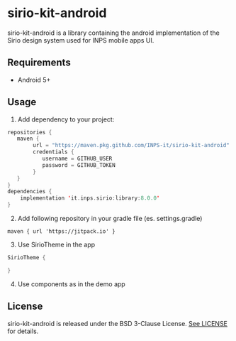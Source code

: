 # sirio-kit-android

sirio-kit-android is a library containing the android implementation of the Sirio design system used for INPS mobile apps UI.

## Requirements

- Android 5+

## Usage
1. Add dependency to your project:
```kotlin
repositories {
   maven {
        url = "https://maven.pkg.github.com/INPS-it/sirio-kit-android"
        credentials {
           username = GITHUB_USER
           password = GITHUB_TOKEN
        }
   }
}
dependencies {
    implementation 'it.inps.sirio:library:8.0.0'
}
```
2. Add following repository in your gradle file (es. settings.gradle)
```
maven { url 'https://jitpack.io' }
```
3. Use SirioTheme in the app
```kotlin
SirioTheme {

}
```
4. Use components as in the demo app

## License

sirio-kit-android is released under the BSD 3-Clause License. [See LICENSE](https://github.com/INPS-it/sirio-kit-android/blob/main/LICENSE) for details.
